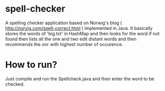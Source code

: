 # spell-checker

 A spelling checker application based on Norwig's blog ( http://norvig.com/spell-correct.html )  implemented in Java.
 It basically stores the words of 'big.txt' in HashMap and then looks for the word if not found then lists all the one and two edit  distant words and then recommends the onr with highest number of occurence.
 
 # How to run?
 Just compile and run the Spellcheck.java and then enter the word to be checked.
